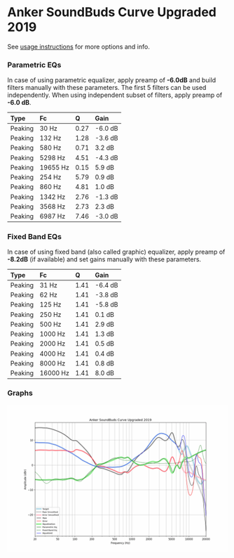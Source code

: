 # Anker SoundBuds Curve Upgraded 2019
See [usage instructions](https://github.com/jaakkopasanen/AutoEq#usage) for more options and info.

### Parametric EQs
In case of using parametric equalizer, apply preamp of **-6.0dB** and build filters manually
with these parameters. The first 5 filters can be used independently.
When using independent subset of filters, apply preamp of **-6.0 dB**.

| Type    | Fc       |    Q | Gain    |
|:--------|:---------|:-----|:--------|
| Peaking | 30 Hz    | 0.27 | -6.0 dB |
| Peaking | 132 Hz   | 1.28 | -3.6 dB |
| Peaking | 580 Hz   | 0.71 | 3.2 dB  |
| Peaking | 5298 Hz  | 4.51 | -4.3 dB |
| Peaking | 19655 Hz | 0.15 | 5.9 dB  |
| Peaking | 254 Hz   | 5.79 | 0.9 dB  |
| Peaking | 860 Hz   | 4.81 | 1.0 dB  |
| Peaking | 1342 Hz  | 2.76 | -1.3 dB |
| Peaking | 3568 Hz  | 2.73 | 2.3 dB  |
| Peaking | 6987 Hz  | 7.46 | -3.0 dB |

### Fixed Band EQs
In case of using fixed band (also called graphic) equalizer, apply preamp of **-8.2dB**
(if available) and set gains manually with these parameters.

| Type    | Fc       |    Q | Gain    |
|:--------|:---------|:-----|:--------|
| Peaking | 31 Hz    | 1.41 | -6.4 dB |
| Peaking | 62 Hz    | 1.41 | -3.8 dB |
| Peaking | 125 Hz   | 1.41 | -5.8 dB |
| Peaking | 250 Hz   | 1.41 | 0.1 dB  |
| Peaking | 500 Hz   | 1.41 | 2.9 dB  |
| Peaking | 1000 Hz  | 1.41 | 1.3 dB  |
| Peaking | 2000 Hz  | 1.41 | 0.5 dB  |
| Peaking | 4000 Hz  | 1.41 | 0.4 dB  |
| Peaking | 8000 Hz  | 1.41 | 0.8 dB  |
| Peaking | 16000 Hz | 1.41 | 8.0 dB  |

### Graphs
![](./Anker%20SoundBuds%20Curve%20Upgraded%202019.png)